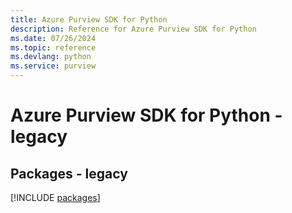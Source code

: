 ```yaml
---
title: Azure Purview SDK for Python
description: Reference for Azure Purview SDK for Python
ms.date: 07/26/2024
ms.topic: reference
ms.devlang: python
ms.service: purview
---
```

# Azure Purview SDK for Python - legacy
## Packages - legacy
[!INCLUDE [packages](purview-index.md)]